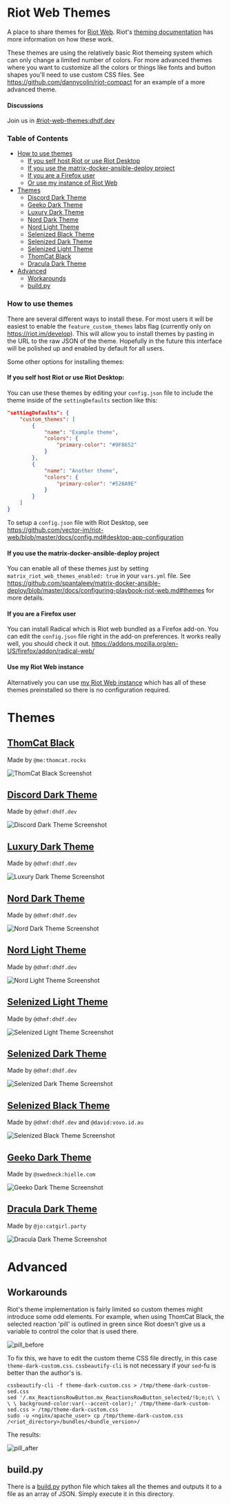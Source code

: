 # Riot Web Themes
A place to share themes for [Riot Web](https://github.com/vector-im/riot-web). Riot's [theming documentation](https://github.com/vector-im/riot-web/blob/master/docs/theming.md) has more information on how these work.

These themes are using the relatively basic Riot themeing system which can only change a limited number of colors. For more advanced themes where you want to customize all the colors or things like fonts and button shapes you'll need to use custom CSS files. See https://github.com/dannycolin/riot-compact for an example of a more advanced theme.

#### Discussions
Join us in [#riot-web-themes:dhdf.dev](https://matrix.to/#/!pjCLhvJxLkGjNQFqcB:m.dhdf.dev?via=raim.ist&via=matrix.org&via=dhdf.dev)

### Table of Contents
- [How to use themes](#how-to-use-themes)
  * [If you self host Riot or use Riot Desktop](#if-you-self-host-riot-or-use-riot-desktop)
  * [If you use the matrix-docker-ansible-deploy project](#if-you-use-the-matrix-docker-ansible-deploy-project)
  * [If you are a Firefox user](#if-you-are-a-firefox-user)
  * [Or use my instance of Riot Web](#use-my-riot-web-instance)
- [Themes](#themes)
  * [Discord Dark Theme](#discord-dark-theme)
  * [Geeko Dark Theme](#geeko-dark-theme)
  * [Luxury Dark Theme](#luxury-dark-theme)
  * [Nord Dark Theme](#nord-dark-theme)
  * [Nord Light Theme](#nord-light-theme)
  * [Selenized Black Theme](#selenized-black-theme)
  * [Selenized Dark Theme](#selenized-dark-theme)
  * [Selenized Light Theme](#selenized-light-theme)
  * [ThomCat Black](#thomcat-black)
  * [Dracula Dark Theme](#dracula-dark-theme)
- [Advanced](#advanced)
  * [Workarounds](#workarounds)
  * [build.py](#build.py)


### How to use themes

There are several different ways to install these. For most users it will be easiest to enable the `feature_custom_themes` labs flag (currently only on https://riot.im/develop). This will allow you to install themes by pasting in the URL to the raw JSON of the theme. Hopefully in the future this interface will be polished up and enabled by default for all users.

Some other options for installing themes:

#### If you self host Riot or use Riot Desktop:
You can use these themes by editing your `config.json` file to include the theme inside of the `settingDefaults` section like this:

```json
"settingDefaults": {
    "custom_themes": [
        {
            "name": "Example theme",
            "colors": {
                "primary-color": "#9F8652"
            }
        },
        {
            "name": "Another theme",
            "colors": {
                "primary-color": "#526A9E"
            }
        }
    ]
}
```

To setup a `config.json` file with Riot Desktop, see https://github.com/vector-im/riot-web/blob/master/docs/config.md#desktop-app-configuration

#### If you use the matrix-docker-ansible-deploy project
You can enable all of these themes just by setting `matrix_riot_web_themes_enabled: true` in your `vars.yml` file. See https://github.com/spantaleev/matrix-docker-ansible-deploy/blob/master/docs/configuring-playbook-riot-web.md#themes for more details.

#### If you are a Firefox user
You can install Radical which is Riot web bundled as a Firefox add-on. You can edit the `config.json` file right in the add-on preferences. It works really well, you should check it out. https://addons.mozilla.org/en-US/firefox/addon/radical-web/

#### Use my Riot Web instance
Alternatively you can use [my Riot Web instance](https://riot.raim.ist) which has all of these themes preinstalled so there is no configuration required.


# Themes

## [ThomCat Black](https://raw.githubusercontent.com/aaronraimist/riot-web-themes/master/ThomCat/ThomCat-Black.json)

Made by `@me:thomcat.rocks`

![ThomCat Black Screenshot](ThomCat/ThomCat-Black.png)


## [Discord Dark Theme](https://raw.githubusercontent.com/aaronraimist/riot-web-themes/master/Discord/Discord-Dark/Discord-Dark-Theme.json)

Made by `@dhmf:dhdf.dev`

![Discord Dark Theme Screenshot](Discord/Discord-Dark/Discord-Dark-Theme.png)


## [Luxury Dark Theme](./Luxury/Luxury%20Dark/Luxury%20Dark.json)

Made by `@dhmf:dhdf.dev`

![Luxury Dark Theme Screenshot](./Luxury/Luxury%20Dark/Luxury%20Dark.png)

## [Nord Dark Theme](https://raw.githubusercontent.com/aaronraimist/riot-web-themes/master/Nord/Nord%20Dark/Nord%20Dark.json)

Made by `@dhmf:dhdf.dev`

![Nord Dark Theme Screenshot](Nord/Nord%20Dark/Nord%20Dark.png)


## [Nord Light Theme](https://raw.githubusercontent.com/aaronraimist/riot-web-themes/master/Nord/Nord%20Light/Nord%20Light.json)

Made by `@dhmf:dhdf.dev`

![Nord Light Theme Screenshot](Nord/Nord%20Light/Nord%20Light.png)


## [Selenized Light Theme](https://raw.githubusercontent.com/aaronraimist/riot-web-themes/master/Selenized/Selenized%20Light/Selenized%20Light.json)

Made by `@dhmf:dhdf.dev`

![Selenized Light Theme Screenshot](Selenized/Selenized%20Light/Selenized%20Light.png)


## [Selenized Dark Theme](https://raw.githubusercontent.com/aaronraimist/riot-web-themes/master/Selenized/Selenized%20Dark/Selenized%20Dark.json)

Made by `@dhmf:dhdf.dev`

![Selenized Dark Theme Screenshot](Selenized/Selenized%20Dark/Selenized%20Dark.png)


## [Selenized Black Theme](https://raw.githubusercontent.com/aaronraimist/riot-web-themes/master/Selenized/Selenized%20Black/Selenized%20Black.json)

Made by `@dhmf:dhdf.dev` and `@david:vovo.id.au`

![Selenized Black Theme Screenshot](Selenized/Selenized%20Black/Selenized%20Black.png)


## [Geeko Dark Theme](https://raw.githubusercontent.com/aaronraimist/riot-web-themes/master/Geeko%20Dark/Geeko%20Dark.json)

Made by `@swedneck:hielle.com`

![Geeko Dark Theme Screenshot](Geeko%20Dark/Geeko%20Dark.png)

## [Dracula Dark Theme](https://raw.githubusercontent.com/aaronraimist/riot-web-themes/master/Dracula/Dracula.json)

Made by `@jo:catgirl.party`

![Dracula Dark Theme Screenshot](Dracula/screenshot%20%2020-06-16%2003-05-42.png)


# Advanced

## Workarounds

Riot's theme implementation is fairly limited so custom themes might introduce some odd elements. For example, when using ThomCat Black, the selected reaction 'pill' is outlined in green since Riot doesn't give us a variable to control the color that is used there.

![pill_before](images/Pill1.png)

To fix this, we have to edit the custom theme CSS file directly, in this case `theme-dark-custom.css`.  `cssbeautify-cli` is not necessary if your `sed`-fu is better than the author's is.

```
cssbeautify-cli -f theme-dark-custom.css > /tmp/theme-dark-custom-sed.css
sed '/.mx_ReactionsRowButton.mx_ReactionsRowButton_selected/!b;n;c\ \ \ \ background-color:var(--accent-color);' /tmp/theme-dark-custom-sed.css > /tmp/theme-dark-custom.css
sudo -u <nginx/apache_user> cp /tmp/theme-dark-custom.css /<riot_directory>/bundles/<bundle_version>/
```
The results:

![pill_after](images/Pill2.png)

## build.py
There is a [build.py](./build.py) python file which takes all the themes and 
outputs it to a file as an array of JSON. Simply execute it in this directory.
